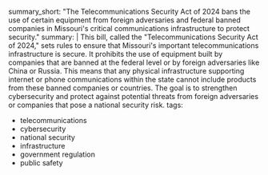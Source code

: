 summary_short: "The Telecommunications Security Act of 2024 bans the use of certain equipment from foreign adversaries and federal banned companies in Missouri's critical communications infrastructure to protect security."
summary: |
  This bill, called the "Telecommunications Security Act of 2024," sets rules to ensure that Missouri's important telecommunications infrastructure is secure. It prohibits the use of equipment built by companies that are banned at the federal level or by foreign adversaries like China or Russia. This means that any physical infrastructure supporting internet or phone communications within the state cannot include products from these banned companies or countries. The goal is to strengthen cybersecurity and protect against potential threats from foreign adversaries or companies that pose a national security risk.
tags:
  - telecommunications
  - cybersecurity
  - national security
  - infrastructure
  - government regulation
  - public safety
